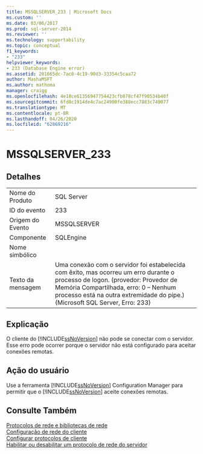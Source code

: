 ```yaml
---
title: MSSQLSERVER_233 | Microsoft Docs
ms.custom: ''
ms.date: 03/06/2017
ms.prod: sql-server-2014
ms.reviewer: ''
ms.technology: supportability
ms.topic: conceptual
f1_keywords:
- "233"
helpviewer_keywords:
- 233 (Database Engine error)
ms.assetid: 201665dc-7ac8-4c19-90d3-33354c5caa72
author: MashaMSFT
ms.author: mathoma
manager: craigg
ms.openlocfilehash: 4e18ce61356947754423cfb878cf47f90534b40f
ms.sourcegitcommit: 6fd8c1914de4c7ac24900fe388ecc7883c740077
ms.translationtype: MT
ms.contentlocale: pt-BR
ms.lasthandoff: 04/26/2020
ms.locfileid: "62869216"
---
```

# <a name="mssqlserver_233"></a>MSSQLSERVER_233
    
## <a name="details"></a>Detalhes  
  
|||  
|-|-|  
|Nome do Produto|SQL Server|  
|ID do evento|233|  
|Origem do Evento|MSSQLSERVER|  
|Componente|SQLEngine|  
|Nome simbólico||  
|Texto da mensagem|Uma conexão com o servidor foi estabelecida com êxito, mas ocorreu um erro durante o processo de logon. (provedor: Provedor de Memória Compartilhada, erro: 0 – Nenhum processo está na outra extremidade do pipe.) (Microsoft SQL Server, Erro: 233)|  
  
## <a name="explanation"></a>Explicação  
 O cliente do [!INCLUDE[ssNoVersion](../../includes/ssnoversion-md.md)] não pode se conectar com o servidor. Esse erro pode ocorrer porque o servidor não está configurado para aceitar conexões remotas.  
  
## <a name="user-action"></a>Ação do usuário  
 Use a ferramenta [!INCLUDE[ssNoVersion](../../includes/ssnoversion-md.md)] Configuration Manager para permitir que o [!INCLUDE[ssNoVersion](../../includes/ssnoversion-md.md)] aceite conexões remotas.  
  
## <a name="see-also"></a>Consulte Também  
 [Protocolos de rede e bibliotecas de rede](../../sql-server/install/network-protocols-and-network-libraries.md)   
 [Configuração de rede do cliente](../../database-engine/configure-windows/client-network-configuration.md)   
 [Configurar protocolos de cliente](../../database-engine/configure-windows/configure-client-protocols.md)   
 [Habilitar ou desabilitar um protocolo de rede do servidor](../../database-engine/configure-windows/enable-or-disable-a-server-network-protocol.md)  
  
  
